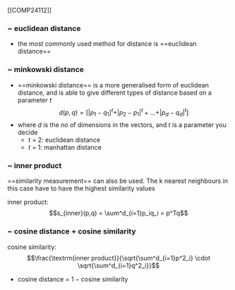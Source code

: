 [[COMP24112]]

### ~ euclidean distance
- the most commonly used method for distance is ==euclidean distance==

### ~ minkowski distance
- ==minkowski distance== is a more generalised form of euclidean distance, and is able to give different types of distance based on a parameter $t$
$$d(p,q) = [|p_1-q_1]^t + |p_2 - p_1|^t + ... + |p_d - q_d|^t]$$
- where $d$ is the no of dimensions in the vectors, and $t$ is a parameter you decide
	- $t$ = 2: euclidean distance
	- $t$ = 1: manhattan distance

### ~ inner product
==similarity measurement== can also be used. The k nearest neighbours in this case have to have the highest similarity values

inner product:
$$s_{inner}(p,q) = \sum^d_{i=1}p_iq_i = p^Tq$$

### ~ cosine distance + cosine similarity
cosine similarity:
$$\frac{\textrm{inner product}}{\sqrt{\sum^d_{i=1}p^2_i} \cdot \sqrt{\sum^d_{i=1}q^2_i}}$$

- cosine distance = $1 - \textrm{cosine similarity}$
